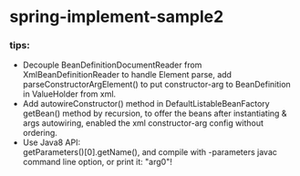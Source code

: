 # spring-implement-sample2
### tips:
* Decouple BeanDefinitionDocumentReader from XmlBeanDefinitionReader to handle Element parse, add parseConstructorArgElement() to put constructor-arg to BeanDefinition in ValueHolder from xml.
* Add autowireConstructor() method in DefaultListableBeanFactory getBean() method by recursion, to offer the beans after instantiating & args autowiring, enabled the xml constructor-arg config without ordering.
* Use Java8 API:  
getParameters()[0].getName(), and compile with -parameters javac command line option, or print it: "arg0"!
